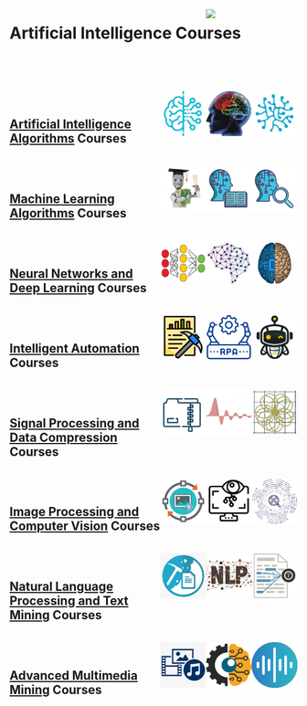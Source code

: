 <a href="https://udemy.com/"><img align="right" width="160" src="/logos/udemy.png"></img></a>

# Artificial Intelligence Courses

<br><br>

<br>
<a href="/udemy-courses/artificial-intelligence/artificial-intelligence-algorithms.md"><img align="right" width="80" src="https://github.com/cs-MohamedAyman/cs-MohamedAyman/blob/master/logos/computational-cognitive-science.png"></img></a>
<a href="/udemy-courses/artificial-intelligence/artificial-intelligence-algorithms.md"><img align="right" width="80" src="https://github.com/cs-MohamedAyman/cs-MohamedAyman/blob/master/logos/soft-computing.png"></img></a>
<a href="/udemy-courses/artificial-intelligence/artificial-intelligence-algorithms.md"><img align="right" width="80" src="https://github.com/cs-MohamedAyman/cs-MohamedAyman/blob/master/logos/artificial-intelligence.png"></img></a>
<br>

## [Artificial Intelligence Algorithms](/udemy-courses/artificial-intelligence/artificial-intelligence-algorithms.md) Courses

<br>
<a href="/udemy-courses/artificial-intelligence/machine-learning-algorithms.md"><img align="right" width="80" src="https://github.com/cs-MohamedAyman/cs-MohamedAyman/blob/master/logos/unsupervised-learning.png"></img></a>
<a href="/udemy-courses/artificial-intelligence/machine-learning-algorithms.md"><img align="right" width="80" src="https://github.com/cs-MohamedAyman/cs-MohamedAyman/blob/master/logos/supervised-learning.png"></img></a>
<a href="/udemy-courses/artificial-intelligence/machine-learning-algorithms.md"><img align="right" width="80" src="https://github.com/cs-MohamedAyman/cs-MohamedAyman/blob/master/logos/machine-learning.png"></img></a>
<br>

## [Machine Learning Algorithms](/udemy-courses/artificial-intelligence/machine-learning-algorithms.md) Courses

<br>
<a href="/udemy-courses/artificial-intelligence/neural-networks-and-deep-learning.md"><img align="right" width="80" src="https://github.com/cs-MohamedAyman/cs-MohamedAyman/blob/master/logos/generative-adversarial-network.png"></img></a>
<a href="/udemy-courses/artificial-intelligence/neural-networks-and-deep-learning.md"><img align="right" width="80" src="https://github.com/cs-MohamedAyman/cs-MohamedAyman/blob/master/logos/deep-learning.png"></img></a>
<a href="/udemy-courses/artificial-intelligence/neural-networks-and-deep-learning.md"><img align="right" width="80" src="https://github.com/cs-MohamedAyman/cs-MohamedAyman/blob/master/logos/neural-networks.png"></img></a>
<br>

## [Neural Networks and Deep Learning](/udemy-courses/artificial-intelligence/neural-networks-and-deep-learning.md) Courses

<br>
<a href="/udemy-courses/artificial-intelligence/intelligent-automation.md"><img align="right" width="80" src="https://github.com/cs-MohamedAyman/cs-MohamedAyman/blob/master/logos/cognitive-automation.png"></img></a>
<a href="/udemy-courses/artificial-intelligence/intelligent-automation.md"><img align="right" width="80" src="https://github.com/cs-MohamedAyman/cs-MohamedAyman/blob/master/logos/robotics-process-automation.png"></img></a>
<a href="/udemy-courses/artificial-intelligence/intelligent-automation.md"><img align="right" width="80" src="https://github.com/cs-MohamedAyman/cs-MohamedAyman/blob/master/logos/process-mining.png"></img></a>
<br>

## [Intelligent Automation](/udemy-courses/artificial-intelligence/intelligent-automation.md) Courses

<br>
<a href="/udemy-courses/artificial-intelligence/signal-processing-and-data-compression.md"><img align="right" width="80" src="https://github.com/cs-MohamedAyman/cs-MohamedAyman/blob/master/logos/differential-equations.png"></img></a>
<a href="/udemy-courses/artificial-intelligence/signal-processing-and-data-compression.md"><img align="right" width="80" src="https://github.com/cs-MohamedAyman/cs-MohamedAyman/blob/master/logos/signal-processing.png"></img></a>
<a href="/udemy-courses/artificial-intelligence/signal-processing-and-data-compression.md"><img align="right" width="80" src="https://github.com/cs-MohamedAyman/cs-MohamedAyman/blob/master/logos/data-compression.png"></img></a>
<br>

## [Signal Processing and Data Compression](/udemy-courses/artificial-intelligence/signal-processing-and-data-compression.md) Courses

<br>
<a href="/udemy-courses/artificial-intelligence/image-processing-and-computer-vision.md"><img align="right" width="80" src="https://github.com/cs-MohamedAyman/cs-MohamedAyman/blob/master/logos/pattern-recognition.png"></img></a>
<a href="/udemy-courses/artificial-intelligence/image-processing-and-computer-vision.md"><img align="right" width="80" src="https://github.com/cs-MohamedAyman/cs-MohamedAyman/blob/master/logos/computer-vision.png"></img></a>
<a href="/udemy-courses/artificial-intelligence/image-processing-and-computer-vision.md"><img align="right" width="80" src="https://github.com/cs-MohamedAyman/cs-MohamedAyman/blob/master/logos/image-processing.png"></img></a>
<br>

## [Image Processing and Computer Vision](/udemy-courses/artificial-intelligence/image-processing-and-computer-vision.md) Courses

<br>
<a href="/udemy-courses/artificial-intelligence/natural-language-processing-and-text-mining.md"><img align="right" width="80" src="https://github.com/cs-MohamedAyman/cs-MohamedAyman/blob/master/logos/text-mining.png"></img></a>
<a href="/udemy-courses/artificial-intelligence/natural-language-processing-and-text-mining.md"><img align="right" width="80" src="https://github.com/cs-MohamedAyman/cs-MohamedAyman/blob/master/logos/natural-language-processing.png"></img></a>
<a href="/udemy-courses/artificial-intelligence/natural-language-processing-and-text-mining.md"><img align="right" width="80" src="https://github.com/cs-MohamedAyman/cs-MohamedAyman/blob/master/logos/data-mining.png"></img></a>
<br>

## [Natural Language Processing and Text Mining](/udemy-courses/artificial-intelligence/natural-language-processing-and-text-mining.md) Courses

<br>
<a href="/udemy-courses/artificial-intelligence/advanced-multimedia-mining.md"><img align="right" width="80" src="https://github.com/cs-MohamedAyman/cs-MohamedAyman/blob/master/logos/speech-processing.png"></img></a>
<a href="/udemy-courses/artificial-intelligence/advanced-multimedia-mining.md"><img align="right" width="80" src="https://github.com/cs-MohamedAyman/cs-MohamedAyman/blob/master/logos/machine-vision.png"></img></a>
<a href="/udemy-courses/artificial-intelligence/advanced-multimedia-mining.md"><img align="right" width="80" src="https://github.com/cs-MohamedAyman/cs-MohamedAyman/blob/master/logos/multimedia-mining.png"></img></a>
<br>

## [Advanced Multimedia Mining](/udemy-courses/artificial-intelligence/advanced-multimedia-mining.md) Courses
